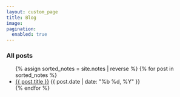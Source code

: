 ```yaml
---
layout: custom_page
title: Blog
image: 
pagination: 
  enabled: true
---
```


<h3 class="notes-list-header">All posts</h3>

<ul class="notes-list highlight">
{% assign sorted_notes = site.notes | reverse %}
{% for post in sorted_notes %}
  <li>
    <a class="notes-title" href="{{ post.url }}">{{ post.title }}</a>
    <span class="notes-date">{{ post.date | date: "%b %d, %Y" }}</span>
  </li>
{% endfor %}
</ul>
